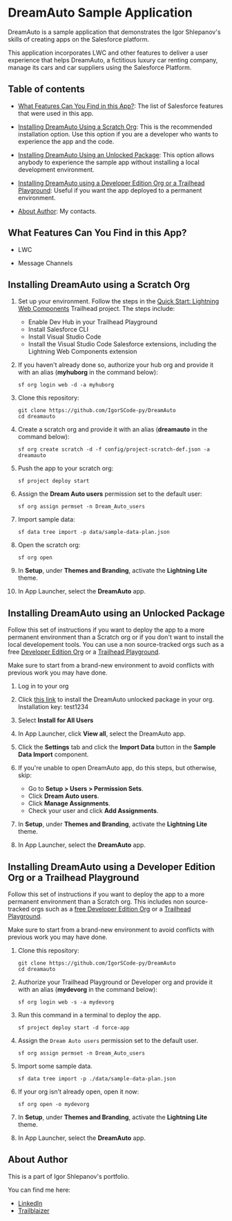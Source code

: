 # DreamAuto Sample Application

DreamAuto is a sample application that demonstrates the Igor Shlepanov's skills of creating apps on the Salesforce platform. 

This application incorporates LWC and other features to deliver a user experience that helps DreamAuto, a fictitious luxury car renting company, manage its cars and car suppliers using the Salesforce Platform.


## Table of contents

-   [What Features Can You Find in this App?](#what_features_can_you_find_in_this_app): The list of Salesforce features that were used in this app.

-   [Installing DreamAuto Using a Scratch Org](#installing-dreamauto-using-a-scratch-org): This is the recommended installation option. Use this option if you are a developer who wants to experience the app and the code.

-   [Installing DreamAuto Using an Unlocked Package](#installing-dreamauto-using-an-unlocked-package): This option allows anybody to experience the sample app without installing a local development environment.

-   [Installing DreamAuto using a Developer Edition Org or a Trailhead Playground](#installing-dreamauto-using-a-developer-edition-org-or-a-trailhead-playground): Useful if you want the app deployed to a permanent environment.

-   [About Author](#about-author): My contacts.


## What Features Can You Find in this App?

-   LWC

-   Message Channels


## Installing DreamAuto using a Scratch Org

1. Set up your environment. Follow the steps in the [Quick Start: Lightning Web Components](https://trailhead.salesforce.com/content/learn/projects/quick-start-lightning-web-components/) Trailhead project. The steps include:

    - Enable Dev Hub in your Trailhead Playground
    - Install Salesforce CLI
    - Install Visual Studio Code
    - Install the Visual Studio Code Salesforce extensions, including the Lightning Web Components extension

1. If you haven't already done so, authorize your hub org and provide it with an alias (**myhuborg** in the command below):

    ```
    sf org login web -d -a myhuborg
    ```

1. Clone this repository:

    ```
    git clone https://github.com/IgorSCode-py/DreamAuto
    cd dreamauto
    ```

1. Create a scratch org and provide it with an alias (**dreamauto** in the command below):

    ```
    sf org create scratch -d -f config/project-scratch-def.json -a dreamauto
    ```

1. Push the app to your scratch org:

    ```
    sf project deploy start
    ```

1. Assign the **Dream Auto users** permission set to the default user:

    ```
    sf org assign permset -n Dream_Auto_users
    ```

1. Import sample data:

    ```
    sf data tree import -p data/sample-data-plan.json
    ```

1. Open the scratch org:

    ```
    sf org open
    ```

1. In **Setup**, under **Themes and Branding**, activate the **Lightning Lite** theme.

1. In App Launcher, select the **DreamAuto** app.


## Installing DreamAuto using an Unlocked Package

Follow this set of instructions if you want to deploy the app to a more permanent environment than a Scratch org or if you don't want to install the local developement tools. You can use a non source-tracked orgs such as a free [Developer Edition Org](https://developer.salesforce.com/signup) or a [Trailhead Playground](https://trailhead.salesforce.com/).

Make sure to start from a brand-new environment to avoid conflicts with previous work you may have done.

1. Log in to your org

1. Click [this link](https://login.salesforce.com/packaging/installPackage.apexp?p0=04t7Q0000009vxRQAQ) to install the DreamAuto unlocked package in your org. Installation key: test1234

1. Select **Install for All Users**

1. In App Launcher, click **View all**, select the DreamAuto app.

1. Click the **Settings** tab and click the **Import Data** button in the **Sample Data Import** component.

1. If you're unable to open DreamAuto app, do this steps, but otherwise, skip:

    - Go to **Setup > Users > Permission Sets**.
    - Click **Dream Auto users**.
    - Click **Manage Assignments**.
    - Check your user and click **Add Assignments**.

1. In **Setup**, under **Themes and Branding**, activate the **Lightning Lite** theme.

1. In App Launcher, select the **DreamAuto** app.


## Installing DreamAuto using a Developer Edition Org or a Trailhead Playground

Follow this set of instructions if you want to deploy the app to a more permanent environment than a Scratch org.
This includes non source-tracked orgs such as a [free Developer Edition Org](https://developer.salesforce.com/signup) or a [Trailhead Playground](https://trailhead.salesforce.com/).

Make sure to start from a brand-new environment to avoid conflicts with previous work you may have done.

1. Clone this repository:

    ```
    git clone https://github.com/IgorSCode-py/DreamAuto
    cd dreamauto
    ```

1. Authorize your Trailhead Playground or Developer org and provide it with an alias (**mydevorg** in the command below):

    ```
    sf org login web -s -a mydevorg
    ```

1. Run this command in a terminal to deploy the app.

    ```
    sf project deploy start -d force-app
    ```

1. Assign the `Dream Auto users` permission set to the default user.

    ```
    sf org assign permset -n Dream_Auto_users
    ```

1. Import some sample data.

    ```
    sf data tree import -p ./data/sample-data-plan.json
    ```

1. If your org isn't already open, open it now:

    ```
    sf org open -o mydevorg
    ```

1. In **Setup**, under **Themes and Branding**, activate the **Lightning Lite** theme.

1. In App Launcher, select the **DreamAuto** app.

## About Author

This is a part of Igor Shlepanov's portfolio.

You can find me here:

- [LinkedIn](https://www.linkedin.com/in/igor-shlepanov-b22a8863/)
- [Trailblaizer](https://trailblazer.me/id/ishlepanov)
